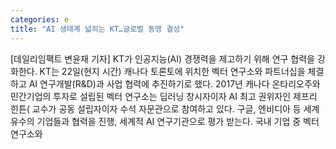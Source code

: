 ```yaml
---
categories: e
title: "AI 생태계 넓히는 KT…글로벌 동맹 결성"
---
```

[데일리임팩트 변윤재 기자] KT가 인공지능(AI) 경쟁력을 제고하기 위해 연구 협력을 강화한다. KT는 22일(현지 시간) 캐나다 토론토에 위치한 벡터 연구소와 파트너십을 체결하고 AI 연구개발(R&D)과 사업 협력에 추진하기로 했다. 2017년 캐나다 온타리오주와 민간기업의 투자로 설립된 벡터 연구소는 딥러닝 창시자이자 AI 최고 권위자인 제프리 힌튼( 교수가 공동 설립자이자 수석 자문관으로 참여하고 있다. 구글, 엔비디아 등 세계 유수의 기업들과 협력을 진행, 세계적 AI 연구기관으로 평가 받는다. 국내 기업 중 벡터 연구소와